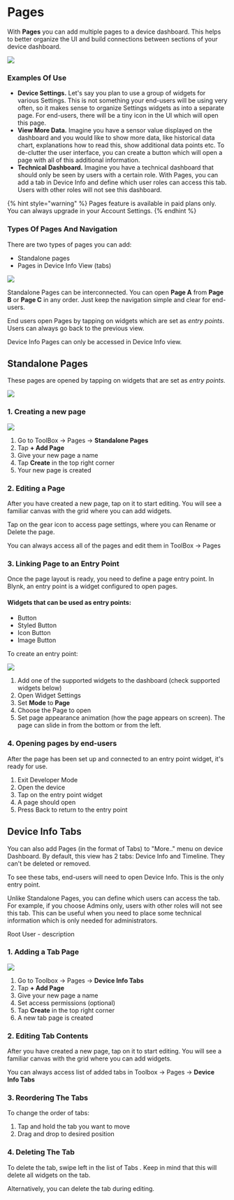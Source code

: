 # Pages

With **Pages** you can add multiple pages to a device dashboard. This helps to better organize the UI and build connections between sections of your device dashboard.

![](../.gitbook/assets/image%20%2823%29.png)

#### 

### Examples Of Use 

* **Device Settings.** Let's say you plan to use a group of widgets for various Settings. This is not something your end-users will be using very often, so it makes sense to organize Settings widgets as into a separate page. For end-users, there will be a tiny icon in the UI which will open this page. 
* **View More Data.** Imagine you have a sensor value displayed on the dashboard and you would like to show more data, like historical data chart, explanations how to read this, show additional data points  etc. To de-clutter the user interface, you can create a button which will open a page with all of this additional information. 
* **Technical Dashboard.** Imagine you have a technical dashboard that should only be seen by users with a certain role. With Pages, you can add a tab in Device Info and define which user roles can access this tab. Users with other roles will not see this dashboard. 

{% hint style="warning" %}
Pages feature is available in paid plans only. You can always upgrade in your Account Settings.
{% endhint %}

### Types Of Pages And Navigation

There are two types of pages you can add:

* Standalone pages
* Pages in Device Info View \(tabs\)

![](../.gitbook/assets/image%20%2831%29.png)

Standalone Pages can be interconnected. You can open **Page A** from **Page B** or **Page C** in any order. Just keep the navigation simple and clear for end-users.

End users open Pages by tapping on widgets which are set as _entry points_. Users can always go back to the previous view. 

Device Info Pages can only be accessed in Device Info view. 



## Standalone Pages

These pages are opened by tapping on widgets that are set as _entry points._ 

![](../.gitbook/assets/image%20%2830%29.png)

### 1. Creating a new page

![](../.gitbook/assets/image%20%2832%29.png)

1. Go to ToolBox → Pages → **Standalone Pages**
2. Tap **+ Add Page**
3. Give your new page a name
4. Tap **Create** in the top right corner
5. Your new page is created



### 2. Editing a Page

After you have created a new page, tap on it to start editing. You will see a familiar canvas with the grid where you can add widgets.

Tap on the gear icon to  access page settings, where you can Rename or Delete the page.

You can always access all of the pages and edit them in ToolBox → Pages

#### 

### 3. Linking Page to an Entry Point 

Once the page layout is ready, you need to define a page entry point. In Blynk, an entry point is a widget configured to open pages. 

#### Widgets that can be used as entry points:

* Button
* Styled Button
* Icon Button
* Image Button



To create an entry point:

![](../.gitbook/assets/image%20%2827%29.png)

1. Add one of the supported widgets to the dashboard \(check supported widgets below\)
2. Open Widget Settings
3. Set **Mode** to **Page**
4. Choose the Page to open
5. Set page appearance animation \(how the page appears on screen\). The page can slide in from the bottom or from the left. 



### 4. Opening pages by end-users

After the page has been set up and connected to an entry point widget, it's ready for use.

1. Exit Developer Mode
2. Open the device
3. Tap on the entry point widget
4. A page should open
5. Press Back to return to the entry point



## Device Info Tabs

You can also add Pages \(in the format of Tabs\) to "More.." menu on device Dashboard. By default, this view has 2 tabs: Device Info and Timeline. They can't be deleted or removed. 

To see these tabs, end-users will need to open Device Info. This is the only entry point.

Unlike Standalone Pages, you can define which users can access the tab. For example, if you choose Admins only, users with other roles will not see this tab. This can be useful when you need to place some technical information which is only needed for administrators. 



Root User - description

### 

### 1. Adding a Tab Page

![](../.gitbook/assets/image%20%2832%29.png)

1. Go to Toolbox → Pages → **Device Info Tabs**
2. Tap **+ Add Page**
3. Give your new page a name
4. Set access permissions \(optional\)
5. Tap **Create** in the top right corner
6. A new tab page is created



### 2. Editing Tab Contents

After you have created a new page, tap on it to start editing. You will see a familiar canvas with the grid where you can add widgets.

You can always access list of added tabs in Toolbox → Pages → **Device Info Tabs**



### 3. Reordering The Tabs

To change the order of tabs: 

1. Tap and hold the tab you want to move
2. Drag and drop to desired position



### 4. Deleting The Tab

To delete the tab, swipe left in the list of Tabs . Keep in mind that this will delete all widgets on the tab.

Alternatively, you can delete the tab during editing.







